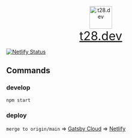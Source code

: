 <div align="center">
  <img alt="t28.dev" src="https://user-images.githubusercontent.com/9045584/109419656-e205dd80-7a11-11eb-81a7-4f7f11f952ed.png" width="60" />
</div>
<div align="center">
  <a style="font-size: xx-large" href="https://t28.dev">t28.dev</a>
</div>

[![Netlify Status](https://api.netlify.com/api/v1/badges/ee008474-1f34-4b2f-aaec-8a91b31305c7/deploy-status)](https://app.netlify.com/sites/t28-dev/deploys)

## Commands

### develop

```bash
npm start
```

### deploy

`merge to origin/main` => [Gatsby Cloud](https://www.gatsbyjs.com/dashboard/e1e2f512-af87-422a-b467-05122aca3db9/sites/df1803a8-d9eb-4308-85f1-c5206868b000/deploys) => [Netlify](https://app.netlify.com/sites/t28-dev/deploys)
